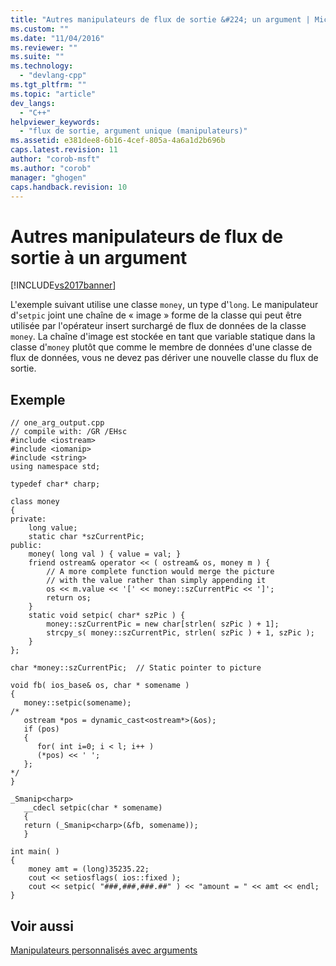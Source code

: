 ```yaml
---
title: "Autres manipulateurs de flux de sortie &#224; un argument | Microsoft Docs"
ms.custom: ""
ms.date: "11/04/2016"
ms.reviewer: ""
ms.suite: ""
ms.technology: 
  - "devlang-cpp"
ms.tgt_pltfrm: ""
ms.topic: "article"
dev_langs: 
  - "C++"
helpviewer_keywords: 
  - "flux de sortie, argument unique (manipulateurs)"
ms.assetid: e381dee8-6b16-4cef-805a-4a6a1d2b696b
caps.latest.revision: 11
author: "corob-msft"
ms.author: "corob"
manager: "ghogen"
caps.handback.revision: 10
---
```

# Autres manipulateurs de flux de sortie &#224; un argument
[!INCLUDE[vs2017banner](../assembler/inline/includes/vs2017banner.md)]

L'exemple suivant utilise une classe `money`, un type d'`long`.  Le manipulateur d'`setpic` joint une chaîne de « image » forme de la classe qui peut être utilisée par l'opérateur insert surchargé de flux de données de la classe `money`.  La chaîne d'image est stockée en tant que variable statique dans la classe d'`money` plutôt que comme le membre de données d'une classe de flux de données, vous ne devez pas dériver une nouvelle classe du flux de sortie.  
  
## Exemple  
  
```  
// one_arg_output.cpp  
// compile with: /GR /EHsc  
#include <iostream>  
#include <iomanip>  
#include <string>  
using namespace std;  
  
typedef char* charp;  
  
class money   
{  
private:  
    long value;  
    static char *szCurrentPic;  
public:  
    money( long val ) { value = val; }  
    friend ostream& operator << ( ostream& os, money m ) {  
        // A more complete function would merge the picture  
        // with the value rather than simply appending it  
        os << m.value << '[' << money::szCurrentPic << ']';  
        return os;  
    }  
    static void setpic( char* szPic ) {  
        money::szCurrentPic = new char[strlen( szPic ) + 1];  
        strcpy_s( money::szCurrentPic, strlen( szPic ) + 1, szPic );  
    }  
};  
  
char *money::szCurrentPic;  // Static pointer to picture  
  
void fb( ios_base& os, char * somename )  
{  
   money::setpic(somename);  
/*  
   ostream *pos = dynamic_cast<ostream*>(&os);  
   if (pos)  
   {  
      for( int i=0; i < l; i++ )  
      (*pos) << ' ';  
   };  
*/  
}  
  
_Smanip<charp>  
   __cdecl setpic(char * somename)  
   {     
   return (_Smanip<charp>(&fb, somename));  
   }  
  
int main( )  
{  
    money amt = (long)35235.22;  
    cout << setiosflags( ios::fixed );  
    cout << setpic( "###,###,###.##" ) << "amount = " << amt << endl;  
}  
```  
  
## Voir aussi  
 [Manipulateurs personnalisés avec arguments](../standard-library/custom-manipulators-with-arguments.md)